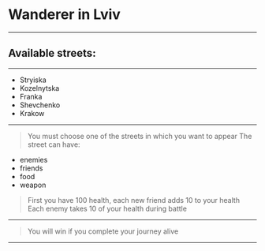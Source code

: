 # Wanderer in Lviv
---
## Available streets:
---
- Stryiska
- Kozelnytska
- Franka
- Shevchenko
- Krakow
---
> You must choose one of the streets in which you want to appear
The street can have:
- enemies
- friends
- food 
- weapon
>First you have 100 health, each new friend adds 10 to your health  
>Each enemy takes 10 of your health during battle
---
>You will win if you complete your journey alive
---
